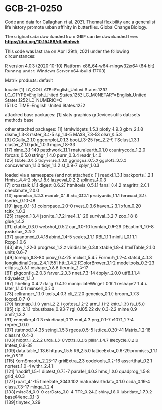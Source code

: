 # GCB-21-0250
Code and data for Callaghan et al. 2021. Thermal flexibility and a generalist life history promote urban affinity in butterflies. Global Change Biology.

The original data downloaded from GBIF can be downloaded here: **https://doi.org/10.15468/dl.p5nhwh**

This code was last ran on April 29th, 2021 under the following circumstances:

R version 4.0.3 (2020-10-10)
Platform: x86_64-w64-mingw32/x64 (64-bit)
Running under: Windows Server x64 (build 17763)

Matrix products: default

locale:
[1] LC_COLLATE=English_United States.1252  LC_CTYPE=English_United States.1252    LC_MONETARY=English_United States.1252 LC_NUMERIC=C                          
[5] LC_TIME=English_United States.1252    

attached base packages:
[1] stats     graphics  grDevices utils     datasets  methods   base     

other attached packages:
 [1] htmlwidgets_1.5.3   plotly_4.9.3        gbm_2.1.8           dismo_1.3-3         raster_3.4-5        sp_1.4-5            MASS_7.3-53         olsrr_0.5.3        
 [9] GGally_2.1.0        ggcorrplot_0.1.3    boot_1.3-25         fpc_2.2-9           TSclust_1.3.1       cluster_2.1.0       pdc_1.0.3           mgcv_1.8-33        
[17] nlme_3.1-149        patchwork_1.1.1     rnaturalearth_0.1.0 countrycode_1.2.0   forcats_0.5.0       stringr_1.4.0       purrr_0.3.4         readr_1.4.0        
[25] tibble_3.0.5        tidyverse_1.3.0     ggridges_0.5.3      ggplot2_3.3.3       concaveman_1.1.0    tidyr_1.1.2         sf_0.9-7            dplyr_1.0.3        

loaded via a namespace (and not attached):
  [1] readxl_1.3.1            backports_1.2.1         Hmisc_4.4-2             plyr_1.8.6              lazyeval_0.2.2          splines_4.0.3          
  [7] crosstalk_1.1.1         digest_0.6.27           htmltools_0.5.1.1       fansi_0.4.2             magrittr_2.0.1          checkmate_2.0.0        
 [13] openxlsx_4.2.3          modelr_0.1.8            xts_0.12.1              prettyunits_1.1.1       forecast_8.14           tseries_0.10-48        
 [19] jpeg_0.1-8.1            colorspace_2.0-0        rvest_0.3.6             haven_2.3.1             xfun_0.20               tcltk_4.0.3            
 [25] crayon_1.3.4            jsonlite_1.7.2          lme4_1.1-26             survival_3.2-7          zoo_1.8-8               glue_1.4.2             
 [31] gtable_0.3.0            webshot_0.5.2           car_3.0-10              kernlab_0.9-29          DEoptimR_1.0-8          prabclus_2.3-2         
 [37] quantmod_0.4.18         abind_1.4-5             scales_1.1.1            DBI_1.1.1               miniUI_0.1.1.1          Rcpp_1.0.6             
 [43] dtw_1.22-3              progress_1.2.2          viridisLite_0.3.0       xtable_1.8-4            htmlTable_2.1.0         units_0.6-7            
 [49] foreign_0.8-80          proxy_0.4-25            mclust_5.4.7            Formula_1.2-4           stats4_4.0.3            longitudinalData_2.4.1 
 [55] httr_1.4.2              RColorBrewer_1.1-2      modeltools_0.2-23       ellipsis_0.3.1          reshape_0.8.8           flexmix_2.3-17         
 [61] pkgconfig_2.0.3         farver_2.0.3            nnet_7.3-14             dbplyr_2.0.0            utf8_1.1.4              tidyselect_1.1.0       
 [67] labeling_0.4.2          rlang_0.4.10            manipulateWidget_0.10.1 reshape2_1.4.4          later_1.1.0.1           munsell_0.5.0          
 [73] cellranger_1.1.0        tools_4.0.3             cli_2.2.0               generics_0.1.0          broom_0.7.3             locpol_0.7-0           
 [79] fastmap_1.1.0           yaml_2.2.1              goftest_1.2-2           arm_1.11-2              knitr_1.30              fs_1.5.0               
 [85] zip_2.1.1               robustbase_0.93-7       rgl_0.105.22            clv_0.3-2.2             mime_0.9                xml2_1.3.2             
 [91] compiler_4.0.3          rstudioapi_0.13         curl_4.3                png_0.1-7               e1071_1.7-4             reprex_1.0.0           
 [97] statmod_1.4.35          stringi_1.5.3           rgeos_0.5-5             lattice_0.20-41         Matrix_1.2-18           classInt_0.4-3         
[103] nloptr_1.2.2.2          urca_1.3-0              vctrs_0.3.6             pillar_1.4.7            lifecycle_0.2.0         lmtest_0.9-38          
[109] data.table_1.13.6       httpuv_1.5.5            R6_2.5.0                latticeExtra_0.6-29     promises_1.1.1          rio_0.5.16             
[115] KernSmooth_2.23-17      gridExtra_2.3           codetools_0.2-16        assertthat_0.2.1        nortest_1.0-4           withr_2.4.1            
[121] fracdiff_1.5-1          diptest_0.75-7          parallel_4.0.3          hms_1.0.0               quadprog_1.5-8          grid_4.0.3             
[127] rpart_4.1-15            timeDate_3043.102       rnaturalearthdata_0.1.0 coda_0.19-4             class_7.3-17            minqa_1.2.4            
[133] misc3d_0.9-0            carData_3.0-4           TTR_0.24.2              shiny_1.6.0             lubridate_1.7.9.2       base64enc_0.1-3        
[139] tinytex_0.29     
